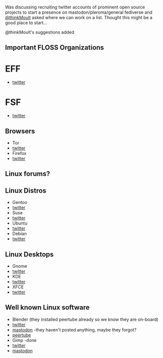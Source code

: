 Was discussing recruiting twitter accounts of prominent open source projects to start a presence on mastodon/pleroma/general fediverse and [@thinkMoult](https://mastodon.social/@thinkMoult/100264994794994146) asked where we can work on a list. Thought this might be a good place to start...

@thinkMoult's suggestions added 

## Important FLOSS Organizations 
# EFF
 * [twitter](https://twitter.com/eff)
# FSF
 * [twitter](https://twitter.com/fsf)

## Browsers
* Tor
* [twitter](https://twitter.com/torproject)
* Firefox
* [twitter]()

## Linux forums?

## Linux Distros
* Gentoo
* [twitter](https://twitter.com/gentoo)
* Suse
* [twitter](https://twitter.com/SUSE)
* Ubuntu
* [twitter](https://twitter.com/ubuntu)
* Debian
* [twitter](https://twitter.com/debian)

## Linux Desktops
* Gnome
* [twitter](https://twitter.com/gnome)
* KDE
* [twitter](https://twitter.com/kdecommunity)
* XFCE
* [twitter](https://twitter.com/xfceofficial)

## Well known Linux software
* Blender (they installed peertube already so we know they are on-board)
* [twitter](https://twitter.com/blender_org)
* [mastodon](https://mastodon.social/@Blender) -they haven't posted anything, maybe they forgot?
* [peertube](https://video.blender.org/)
* Gimp -done
* [twitter](https://twitter.com/GIMP_Official)
* [mastodon](https://mastodon.at/@GIMP)